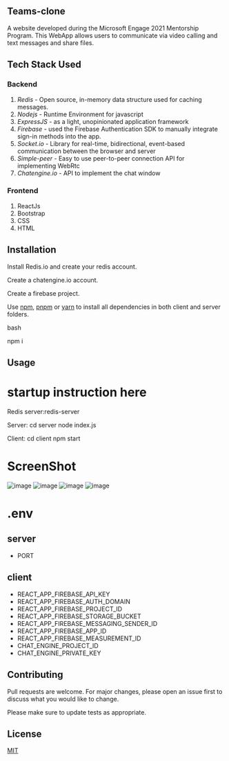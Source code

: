 ## Teams-clone
A website developed during the Microsoft Engage 2021 Mentorship Program.
This WebApp allows users to communicate via video calling and text messages and share files.

## Tech Stack Used
### Backend
1. *Redis* - Open source, in-memory data structure used for caching messages.
2. *Nodejs* - Runtime Environment for javascript
3. *ExpressJS* - as a light, unopinionated application framework 
4. *Firebase* - used the Firebase Authentication SDK to manually integrate sign-in methods into the app.
6. *Socket.io* -  Library for real-time, bidirectional, event-based communication between the browser and server
7. *Simple-peer* - Easy to use peer-to-peer connection API for implementing WebRtc
8. *Chatengine.io* - API to implement the chat window

### Frontend
1. ReactJs
2. Bootstrap
3. CSS
4. HTML

## Installation

Install Redis.io and create your redis account.

Create a chatengine.io account.

Create a firebase project.

Use [npm](https://mpmjs.com), [pnpm](https://pnpm.io) or [yarn](https://yarnpkg.com) to install all dependencies in both client and server folders.

bash 

npm i

## Usage

# startup instruction here

Redis server:redis-server

Server: cd server
        node index.js
        
Client: cd client
        npm start

# ScreenShot

![image](https://user-images.githubusercontent.com/73576515/125317264-7d12aa80-e356-11eb-9e43-a5a3577d1474.png)
![image](https://user-images.githubusercontent.com/73576515/125317301-88fe6c80-e356-11eb-9a58-7ac988810052.png)
![image](https://user-images.githubusercontent.com/73576515/125317391-99164c00-e356-11eb-8cb2-0c137c392767.png)
![image](https://user-images.githubusercontent.com/73576515/125317430-a03d5a00-e356-11eb-9bec-e898ba13c037.png)


# .env
## server
* PORT

## client
* REACT_APP_FIREBASE_API_KEY 
* REACT_APP_FIREBASE_AUTH_DOMAIN
* REACT_APP_FIREBASE_PROJECT_ID
* REACT_APP_FIREBASE_STORAGE_BUCKET 
* REACT_APP_FIREBASE_MESSAGING_SENDER_ID
* REACT_APP_FIREBASE_APP_ID
* REACT_APP_FIREBASE_MEASUREMENT_ID 
* CHAT_ENGINE_PROJECT_ID 
* CHAT_ENGINE_PRIVATE_KEY 


## Contributing
Pull requests are welcome. For major changes, please open an issue first to discuss what you would like to change.

Please make sure to update tests as appropriate.

## License
[MIT](https://choosealicense.com/licenses/mit/)

